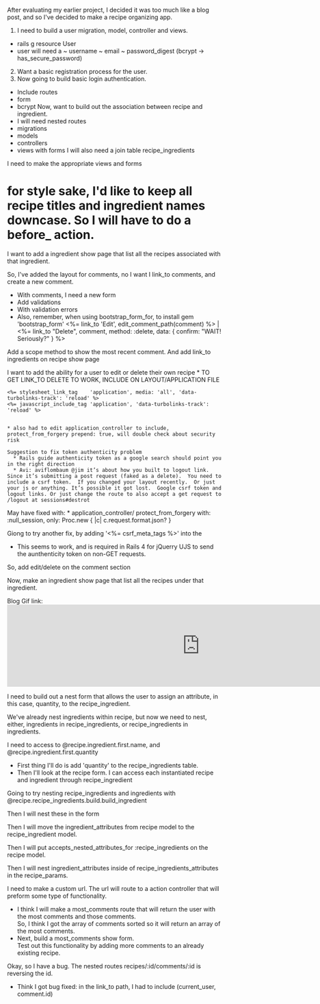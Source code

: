 After evaluating my earlier project, I decided it was too much like a blog post, and so I've decided to make a recipe organizing app.  

1. I need to build a user migration, model, controller and views.
  * rails g resource User
  * user will need a
    ~ username
    ~ email
    ~ password_digest (bcrypt -> has_secure_password)
2. Want a basic registration process for the user.  
3. Now going to build basic login authentication.
  * Include routes
  * form
  * bcrypt
Now, want to build out the association between recipe and ingredient.   
  * I will need nested routes
  * migrations
  * models
  * controllers
  * views with forms
I will also need a join table recipe_ingredients

I need to make the appropriate views and forms
# for style sake, I'd like to keep all recipe titles and ingredient names downcase. So I will have to do a before_ action.  

I want to add a ingredient show page that list all the recipes associated with that ingredient.

So, I've added the layout for comments, no I want I link_to comments, and create a new comment.
  * With comments, I need a new form
  * Add validations
  * With validation errors
  * Also, remember, when using bootstrap_form_for, to install gem 'bootstrap_form'
  <%= link_to 'Edit', edit_comment_path(comment) %> | <%= link_to "Delete", comment, method: :delete, data: { confirm: "WAIT! Seriously?" } %>

  Add a scope method to show the most recent comment.
  And add link_to ingredients on recipe show page

  I want to add the ability for a user to edit or delete their own recipe
    * TO GET LINK_TO DELETE TO WORK, INCLUDE ON LAYOUT/APPLICATION FILE

    <%= stylesheet_link_tag    'application', media: 'all', 'data-turbolinks-track': 'reload' %>
    <%= javascript_include_tag 'application', 'data-turbolinks-track': 'reload' %>


    * also had to edit application_controller to include, protect_from_forgery prepend: true, will double check about security risk

    Suggestion to fix token authenticity problem
      * Rails guide authenticity token as a google search should point you in the right direction
      * Avi: aviflombaum @jim it’s about how you built to logout link. Since it’s submitting a post request (faked as a delete).  You need to include a csrf token.  If you changed your layout recently.  Or just your js or anything. It’s possible it got lost.  Google csrf token and logout links. Or just change the route to also accept a get request to /logout at sessions#destrot

May have fixed with:
    * application_controller/ protect_from_forgery with: :null_session, only: Proc.new { |c| c.request.format.json? }

Giong to try another fix, by adding '<%= csrf_meta_tags %>' into the <head>
  * This seems to work, and is required in Rails 4 for jQuerry UJS to send the aunthenticity token on non-GET requests.

So, add edit/delete on the comment section

Now, make an ingredient show page that list all the recipes under that ingredient.

Blog Gif link: <iframe src="https://giphy.com/embed/CDH0spsSaqQUg" width="900" height="192" frameBorder="0" class="giphy-embed" allowFullScreen></iframe><p>

I need to build out a nest form that allows the user to assign an attribute, in this case, quantity, to the recipe_ingredient.  

We've already nest ingredients within recipe, but now we need to nest, either, ingredients in recipe_ingredients, or recipe_ingredients in ingredients.  

I need to access to @recipe.ingredient.first.name, and @recipe.ingredient.first.quantity
  * First thing I'll do is add 'quantity' to the recipe_ingredients table.  
  * Then I'll look at the recipe form.
I can access each instantiated recipe and ingredient through recipe_ingredient

Going to try nesting recipe_ingredients and ingredients with @recipe.recipe_ingredients.build.build_ingredient

Then I will nest these in the form

Then I will move the ingredient_attributes from recipe model to the recipe_ingredient model.  

Then I will put accepts_nested_attributes_for :recipe_ingredients on the recipe model.

Then I will nest ingredient_attributes inside of recipe_ingredients_attributes in the recipe_params.

I need to make a custom url.  The url will route to a action controller that will preform some type of functionality.  
  * I think I will make a most_comments route that will return the user with the most comments and those comments.  
So, I think I got the array of comments sorted so it will return an array of the most comments.  
  * Next, build a most_comments show form.  
Test out this functionality by adding more comments to an already existing recipe.  

Okay, so I have a bug. The nested routes recipes/:id/comments/:id is reversing the id.  
  * Think I got bug fixed: in the link_to path, I had to include (current_user, comment.id)
